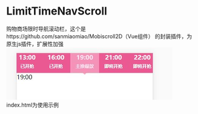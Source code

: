 # LimitTimeNavScroll
购物商场限时导航滚动栏，这个是https://github.com/sanmiaomiao/Mobiscroll2D（Vue组件） 的封装插件，为原生js插件，扩展性加强
 ![image](https://github.com/sanmiaomiao/LimitTimeNavScroll/blob/master/%E6%95%88%E6%9E%9C%E5%9B%BE.JPG)
index.html为使用示例

